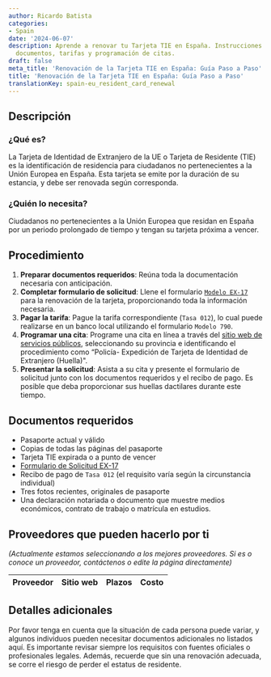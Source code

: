 ```yaml
---
author: Ricardo Batista
categories:
- Spain
date: '2024-06-07'
description: Aprende a renovar tu Tarjeta TIE en España. Instrucciones claras sobre
  documentos, tarifas y programación de citas.
draft: false
meta_title: 'Renovación de la Tarjeta TIE en España: Guía Paso a Paso'
title: 'Renovación de la Tarjeta TIE en España: Guía Paso a Paso'
translationKey: spain-eu_resident_card_renewal
---
```



## Descripción
### ¿Qué es?
La Tarjeta de Identidad de Extranjero de la UE o Tarjeta de Residente (TIE) es la identificación de residencia para ciudadanos no pertenecientes a la Unión Europea en España. Esta tarjeta se emite por la duración de su estancia, y debe ser renovada según corresponda.
### ¿Quién lo necesita?
Ciudadanos no pertenecientes a la Unión Europea que residan en España por un periodo prolongado de tiempo y tengan su tarjeta próxima a vencer.

## Procedimiento
1. **Preparar documentos requeridos**: Reúna toda la documentación necesaria con anticipación.
2. **Completar formulario de solicitud**: Llene el formulario [`Modelo EX-17`](https://sede.administracionespublicas.gob.es/modelosoficiales/) para la renovación de la tarjeta, proporcionando toda la información necesaria.
3. **Pagar la tarifa**: Pague la tarifa correspondiente (`Tasa 012`), lo cual puede realizarse en un banco local utilizando el formulario `Modelo 790`.
4. **Programar una cita**: Programe una cita en línea a través del [sitio web de servicios públicos](https://sede.administracionespublicas.gob.es/icpplus/), seleccionando su provincia e identificando el procedimiento como “Policía- Expedición de Tarjeta de Identidad de Extranjero (Huella)".
5. **Presentar la solicitud**: Asista a su cita y presente el formulario de solicitud junto con los documentos requeridos y el recibo de pago. Es posible que deba proporcionar sus huellas dactilares durante este tiempo.

## Documentos requeridos
- Pasaporte actual y válido
- Copias de todas las páginas del pasaporte
- Tarjeta TIE expirada o a punto de vencer
- [Formulario de Solicitud EX-17](https://sede.administracionespublicas.gob.es/modelosoficiales/)
- Recibo de pago de `Tasa 012` (el requisito varía según la circunstancia individual)
- Tres fotos recientes, originales de pasaporte
- Una declaración notariada o documento que muestre medios económicos, contrato de trabajo o matrícula en estudios.

## Proveedores que pueden hacerlo por ti

_(Actualmente estamos seleccionando a los mejores proveedores. Si es o conoce un proveedor, contáctenos o edite la página directamente)_

| Proveedor | Sitio web | Plazos | Costo |
| --------------- | --------------- | :-------------: | :-------------: |

## Detalles adicionales
Por favor tenga en cuenta que la situación de cada persona puede variar, y algunos individuos pueden necesitar documentos adicionales no listados aquí. Es importante revisar siempre los requisitos con fuentes oficiales o profesionales legales. Además, recuerde que sin una renovación adecuada, se corre el riesgo de perder el estatus de residente.